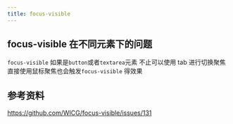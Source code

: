 ```yaml
---
title: focus-visible
---
```


## focus-visible 在不同元素下的问题

`focus-visible` 如果是`button`或者`textarea`元素 不止可以使用 tab 进行切换聚焦 直接使用鼠标聚焦也会触发`focus-visible` 得效果

## 参考资料

<https://github.com/WICG/focus-visible/issues/131>
